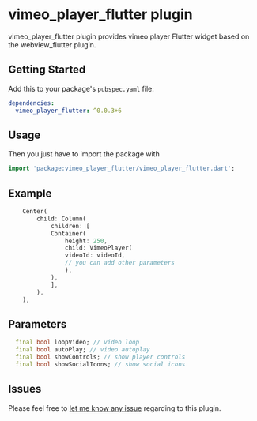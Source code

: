 # vimeo_player_flutter plugin

vimeo_player_flutter plugin provides vimeo player Flutter widget based on the webview_flutter plugin.

## Getting Started

Add this to your package's `pubspec.yaml` file:

```yaml
dependencies:
  vimeo_player_flutter: ^0.0.3+6
```

## Usage

Then you just have to import the package with

```dart
import 'package:vimeo_player_flutter/vimeo_player_flutter.dart';
```

## Example

```dart
    Center(
        child: Column(
            children: [
            Container(
                height: 250,
                child: VimeoPlayer(
                videoId: videoId,
                // you can add other parameters
                ),
            ),
            ],
        ),
    ),
```

## Parameters

```dart
  final bool loopVideo; // video loop
  final bool autoPlay; // video autoplay
  final bool showControls; // show player controls
  final bool showSocialIcons; // show social icons
```


## Issues

Please feel free to [let me know any issue](https://github.com/GioRey/vimeo_player/issues) regarding to this plugin.
